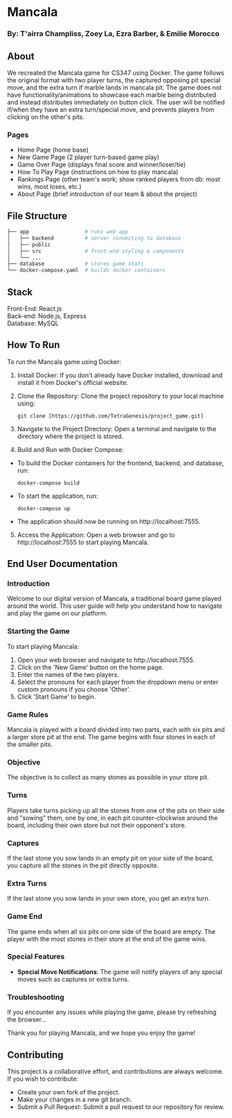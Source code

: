 # Mancala
### By: T'airra Champliss, Zoey La, Ezra Barber, & Emilie Morocco

## About
We recreated the Mancala game for CS347 using Docker. The game follows the original format with two player turns, the captured opposing pit special move, and the extra turn if marble lands in mancala pit. The game does not have functionality/animations to showcase each marble being distributed and instead distributes immediately on button click. The user will be notified if/when they have an extra turn/special move, and prevents players from clicking on the other's pits.

### Pages
- Home Page         (home base)
- New Game Page     (2 player turn-based game play)
- Game Over Page    (displays final score and winner/loser/tie)
- How To Play Page  (instructions on how to play mancala)
- Rankings Page     (other team's work; show ranked players from db: most wins, most loses, etc.)
- About Page        (brief introduction of our team & about the project)

## File Structure

```bash
├── app                  # runs web app
│   ├── backend          # server connecting to database
│   ├── public
│   ├── src              # front-end styling & components
│   └── ...
├── database             # stores game stats
└── docker-compose.yaml  # builds docker containers
```

## Stack
Front-End: React.js  
Back-end: Node.js, Express  
Database: MySQL  

## How To Run
To run the Mancala game using Docker:

1. Install Docker: If you don't already have Docker installed, download and install it from Docker's official website.
2. Clone the Repository: Clone the project repository to your local machine using:

    `git clone [https://github.com/TetraGenesis/project_game.git]`
3. Navigate to the Project Directory: Open a terminal and navigate to the directory where the project is stored.

4. Build and Run with Docker Compose:
- To build the Docker containers for the frontend, backend, and database, run:

    `docker-compose build`
- To start the application, run:

    `docker-compose up`
- The application should now be running on http://localhost:7555.
5. Access the Application: Open a web browser and go to http://localhost:7555 to start playing Mancala.

## End User Documentation
### Introduction
Welcome to our digital version of Mancala, a traditional board game played around the world. This user guide will help you understand how to navigate and play the game on our platform.

### Starting the Game
To start playing Mancala:
1. Open your web browser and navigate to http://localhost:7555.
2. Click on the 'New Game' button on the home page.
3. Enter the names of the two players.
4. Select the pronouns for each player from the dropdown menu or enter custom pronouns if you choose 'Other'.
5. Click 'Start Game' to begin.

### Game Rules
Mancala is played with a board divided into two parts, each with six pits and a larger store pit at the end. The game begins with four stones in each of the smaller pits.

### Objective
The objective is to collect as many stones as possible in your store pit.

### Turns
Players take turns picking up all the stones from one of the pits on their side and "sowing" them, one by one, in each pit counter-clockwise around the board, including their own store but not their opponent's store.

### Captures
If the last stone you sow lands in an empty pit on your side of the board, you capture all the stones in the pit directly opposite.

### Extra Turns
If the last stone you sow lands in your own store, you get an extra turn.

### Game End
The game ends when all six pits on one side of the board are empty. The player with the most stones in their store at the end of the game wins.

### Special Features
- **Special Move Notifications**: The game will notify players of any special moves such as captures or extra turns.

### Troubleshooting
If you encounter any issues while playing the game, please try refreshing the browser...

Thank you for playing Mancala, and we hope you enjoy the game!


## Contributing
This project is a collaborative effort, and contributions are always welcome. If you wish to contribute:
- Create your own fork of the project.
- Make your changes in a new git branch.
- Submit a Pull Request: Submit a pull request to our repository for review.